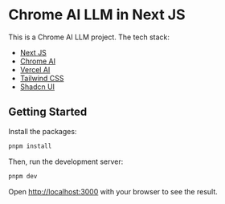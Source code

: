# Chrome AI LLM in Next JS

This is a Chrome AI LLM project. The tech stack:

- [Next JS](https://nextjs.org/ "Next JS")
- [Chrome AI](https://github.com/jeasonstudio/chrome-ai "Chrome AI")
- [Vercel AI](https://sdk.vercel.ai/ "Vercel AI")
- [Tailwind CSS](https://tailwindcss.com/ "Tailwind CSS")
- [Shadcn UI](https://ui.shadcn.com/ "Shadcn UI")

## Getting Started

Install the packages:

```bash
pnpm install
```

Then, run the development server:

```bash
pnpm dev
```

Open [http://localhost:3000](http://localhost:3000) with your browser to see the result.
